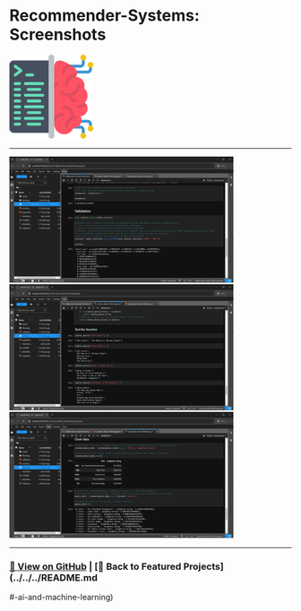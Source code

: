 # Recommender-Systems: Screenshots 

<img src="Recommender-Systems-1.png" alt="Recommender-Systems_logo" width="150">

---

<a href="Recommender-Systems-2.png"><img src="Recommender-Systems-2.png" width="400"></a>
<a href="Recommender-Systems-3.png"><img src="Recommender-Systems-3.png" width="400"></a>
<a href="Recommender-Systems-4.png"><img src="Recommender-Systems-4.png" width="400"></a>

---

### [🔗 View on GitHub](https://github.com/emads22/Recommender-Systems) | [🔗 Back to Featured Projects](../../../README.md
#-ai-and-machine-learning)
